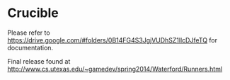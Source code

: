 Crucible
===========
Please refer to https://drive.google.com/#folders/0B14FG4S3JgjVUDhSZ1llcDJfeTQ for documentation.

Final release found at http://www.cs.utexas.edu/~gamedev/spring2014/Waterford/Runners.html
